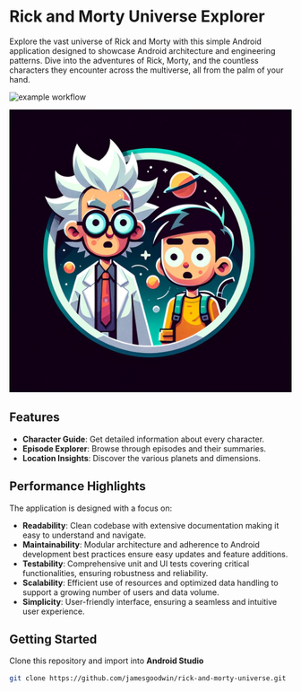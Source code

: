# Rick and Morty Universe Explorer

Explore the vast universe of Rick and Morty with this simple Android application designed to showcase Android architecture and engineering patterns. Dive into the adventures of Rick, Morty, and the countless characters they encounter across the multiverse, all from the palm of your hand.

![example workflow](https://github.com/jamesgoodwin/rick-and-morty-universe/actions/workflows/main.yml/badge.svg)

![Rick And Morty Image](/readme_logo.webp)


## Features

- **Character Guide**: Get detailed information about every character.
- **Episode Explorer**: Browse through episodes and their summaries.
- **Location Insights**: Discover the various planets and dimensions.

## Performance Highlights

The application is designed with a focus on:
- **Readability**: Clean codebase with extensive documentation making it easy to understand and navigate.
- **Maintainability**: Modular architecture and adherence to Android development best practices ensure easy updates and feature additions.
- **Testability**: Comprehensive unit and UI tests covering critical functionalities, ensuring robustness and reliability.
- **Scalability**: Efficient use of resources and optimized data handling to support a growing number of users and data volume.
- **Simplicity**: User-friendly interface, ensuring a seamless and intuitive user experience.

## Getting Started

Clone this repository and import into **Android Studio**

```bash
git clone https://github.com/jamesgoodwin/rick-and-morty-universe.git
